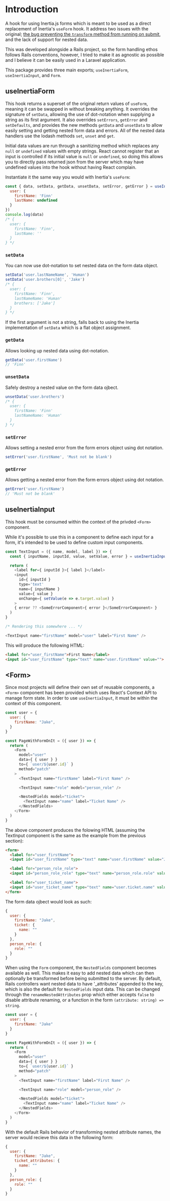 # Introduction

A hook for using Inertia.js forms which is meant to be used as a direct replacement of Inertia's `useForm` hook. It address two issues with the original; [the bug preventing the `transform` method from running on submit](https://github.com/inertiajs/inertia/issues/1131#issuecomment-1278533036), and the lack of support for nested data.

This was developed alongside a Rails project, so the form handling ethos follows Rails conventions, however, I tried to make it as agnostic as possible and I believe it can be easily used in a Laravel application.

This package provides three main exports; `useInertiaForm`, `useInertiaInput`, and `Form`.

## useInertiaForm

This hook returns a superset of the original return values of `useForm`, meaning it can be swapped in without breaking anything. It overrides the signature of `setData`, allowing the use of dot-notation when supplying a string as its first argument. It also overrides `setErrors`, `getError` and `setDefaults`, and provides the new methods `getData` and `unsetData` to allow easily setting and getting nested form data and errors. All of the nested data handlers use the lodash methods `set`, `unset` and `get`.

Initial data values are run through a sanitizing method which replaces any `null` or `undefined` values with empty strings. React cannot register that an input is controlled if its initial value is `null` or `undefined`, so doing this allows you to directly pass returned json from the server which may have undefined values into the hook without having React complain.

Instantiate it the same way you would with Inertia's `useForm`:

```javascript
const { data, setData, getData, unsetData, setError, getError } = useInertiaForm({
  user: {
    firstName: 'Finn'
    lastName: undefined
  }
})
console.log(data)
/* {
  user: {
    firstName: 'Finn',
    lastName: ''
  }
} */
```

### `setData`

You can now use dot-notation to set nested data on the form data object.

```javascript
setData('user.lastNameName', 'Human')
setData('user.brothers[0]', 'Jake')
/* { 
  user: { 
    firstName: 'Finn',
    lastNameName: 'Human'
    brothers: ['Jake']
  } 
} */
```

If the first argument is not a string, falls back to using the Inertia implementation of `setData` which is a flat object assignment.

### `getData`

Allows looking up nested data using dot-notation.

```javascript
getData('user.firstName')
// 'Finn'
```

### `unsetData`

Safely destroy a nested value on the form data ojbect.

```javascript
unsetData('user.brothers')
/* { 
  user: { 
    firstName: 'Finn'
    lastNameName: 'Human'
  } 
} */
```

### `setError`

Allows setting a nested error from the form errors object using dot notation.

```javascript
setError('user.firstName', 'Must not be blank')
```

### `getError`

Allows getting a nested error from the form errors object using dot notation.

```javascript
getError('user.firstName')
// 'Must not be blank'
```

## useInertiaInput

This hook must be consumed within the context of the privded `<Form>` component.

While it's possible to use this in a component to define each input for a form, it's intended to be used to define custom input components.

```javascript
const TextInput = ({ name, model, label }) => {
  const { inputName, inputId, value, setValue, error } = useInertiaInput({ name, model })

  return (
    <label for={ inputId }>{ label }</label>
    <input
      id={ inputId }
      type='text'
      name={ inputName }
      value={ value }
      onChange={ setValue(e => e.target.value) }
    >
    { error ?? <SomeErrorComponent>{ error }</SomeErrorComponent> }
  )
}

/* Rendering this somewhere ... */

<TextInput name="firstName" model="user" label="First Name" />

```

This will produce the following HTML:

```html
<label for="user_firstName">First Name</label>
<input id="user_firstName" type="text" name="user.firstName" value="">
```

## &lt;Form&gt;

Since most projects will define their own set of reusable components, a `<Form>` component has been provided which uses React's Context API to manage form state. In order to use `useInertiaInput`, it must be within the context of this component.

```javascript
const user = {
  user: {
    firstName: "Jake",
  }
}

const PageWithFormOnIt = ({ user }) => {
  return (
    <Form
      model="user"
      data={ { user } }
      to={ `user/${user.id}` }
      method="patch"
    >
      <TextInput name="firstName" label="First Name" />

      <TextInput name="role" model="person_role" />

      <NestedFields model="ticket">
        <TextInput name="name" label="Ticket Name" />
      </NestedFields>
    </Form>
  )
}

```

The above component produces the folowing HTML (assuming the TextInput component is the same as the example from the previous section):

```html
<form>
  <label for="user_firstName">
  <input id="user_firstName" type="text" name="user.firstName" value="Jake" />

  <label for="person_role_role">
  <input id="person_role_role" type="text" name="person_role.role" value="" />

  <label for="user_ticket_name">
  <input id="user_ticket_name" type="text" name="user.ticket.name" value="" />
</form>
```

The form data ojbect would look as such:

```javascript
{
  user: {
    firstName: "Jake",
    ticket: {
      name: ""
    }
  },
  person_role: {
    role: ""
  }
}
```

When using the `Form` component, the `NestedFields` component becomes available as well. This makes it easy to add nested data which can then optionally be transformed before being submitted to the server. By default, Rails controllers want nested data to have '_attributes' appended to the key, which is also the default for `NestedFields` input data. This can be changed through the `renameNestedAttributes` prop which either accepts `false` to disable attribute renaming, or a function in the form `(attribute: string) => string`.

```javascript
const user = {
  user: {
    firstName: "Jake"
  }
}

const PageWithFormOnIt = ({ user }) => {
  return (
    <Form
      model="user"
      data={ { user } }
      to={ `user/${user.id}` }
      method="patch"
    >
      <TextInput name="firstName" label="First Name" />

      <TextInput name="role" model="person_role" />

      <NestedFields model="ticket">
        <TextInput name="name" label="Ticket Name" />
      </NestedFields>
    </Form>
  )
}

```

With the default Rails behavior of transforming nested attribute names, the server would recieve this data in the following form:

```javascript
{
  user: {
    firstName: "Jake",
    ticket_attributes: {
      name: ""
    }
  },
  person_role: {
    role: ""
  }
}
```
